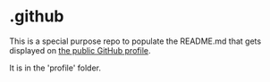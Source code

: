 # .github

This is a special purpose repo to populate the README.md that gets displayed on [the public GitHub profile](https://github.com/vnsny-bia/).

It is in the 'profile' folder.
